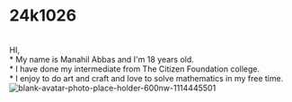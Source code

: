 # 24k1026
<br>  HI,
<br> * My name is Manahil Abbas and I'm 18 years old.
<br> * I have done my intermediate from The Citizen Foundation college.
<br> * I enjoy to do art and craft and love to solve mathematics in my free time.
 ![blank-avatar-photo-place-holder-600nw-1114445501](https://github.com/user-attachments/assets/8e6bdb78-3954-4ff3-9456-14f699640cc2)
